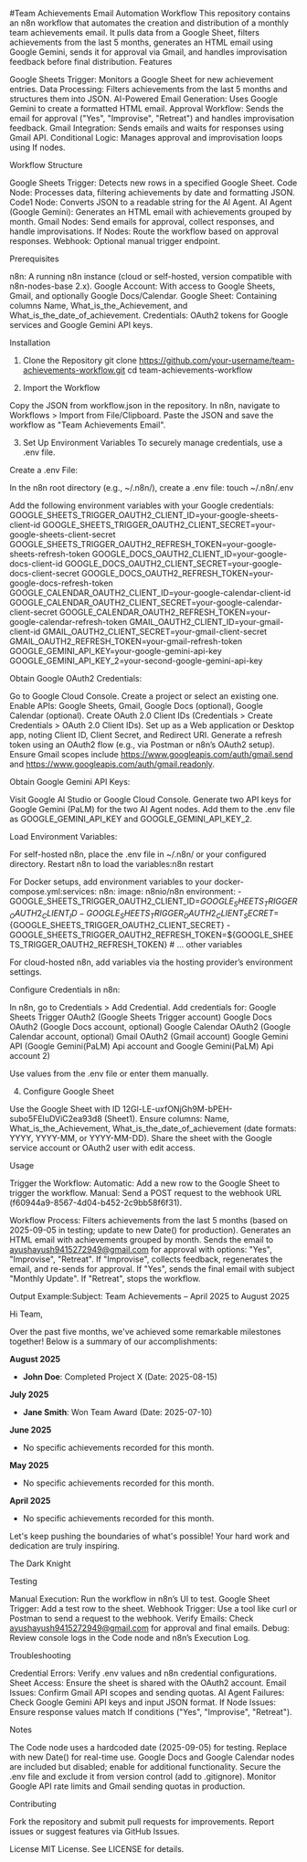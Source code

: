 #Team Achievements Email Automation Workflow
This repository contains an n8n workflow that automates the creation and distribution of a monthly team achievements email. It pulls data from a Google Sheet, filters achievements from the last 5 months, generates an HTML email using Google Gemini, sends it for approval via Gmail, and handles improvisation feedback before final distribution.
Features

Google Sheets Trigger: Monitors a Google Sheet for new achievement entries.
Data Processing: Filters achievements from the last 5 months and structures them into JSON.
AI-Powered Email Generation: Uses Google Gemini to create a formatted HTML email.
Approval Workflow: Sends the email for approval ("Yes", "Improvise", "Retreat") and handles improvisation feedback.
Gmail Integration: Sends emails and waits for responses using Gmail API.
Conditional Logic: Manages approval and improvisation loops using If nodes.

Workflow Structure

Google Sheets Trigger: Detects new rows in a specified Google Sheet.
Code Node: Processes data, filtering achievements by date and formatting JSON.
Code1 Node: Converts JSON to a readable string for the AI Agent.
AI Agent (Google Gemini): Generates an HTML email with achievements grouped by month.
Gmail Nodes: Send emails for approval, collect responses, and handle improvisations.
If Nodes: Route the workflow based on approval responses.
Webhook: Optional manual trigger endpoint.

Prerequisites

n8n: A running n8n instance (cloud or self-hosted, version compatible with n8n-nodes-base 2.x).
Google Account: With access to Google Sheets, Gmail, and optionally Google Docs/Calendar.
Google Sheet: Containing columns Name, What_is_the_Achievement, and What_is_the_date_of_achievement.
Credentials: OAuth2 tokens for Google services and Google Gemini API keys.

Installation
1. Clone the Repository
git clone https://github.com/your-username/team-achievements-workflow.git
cd team-achievements-workflow

2. Import the Workflow

Copy the JSON from workflow.json in the repository.
In n8n, navigate to Workflows > Import from File/Clipboard.
Paste the JSON and save the workflow as "Team Achievements Email".

3. Set Up Environment Variables
To securely manage credentials, use a .env file.

Create a .env File:

In the n8n root directory (e.g., ~/.n8n/), create a .env file:
touch ~/.n8n/.env


Add the following environment variables with your Google credentials:
GOOGLE_SHEETS_TRIGGER_OAUTH2_CLIENT_ID=your-google-sheets-client-id
GOOGLE_SHEETS_TRIGGER_OAUTH2_CLIENT_SECRET=your-google-sheets-client-secret
GOOGLE_SHEETS_TRIGGER_OAUTH2_REFRESH_TOKEN=your-google-sheets-refresh-token
GOOGLE_DOCS_OAUTH2_CLIENT_ID=your-google-docs-client-id
GOOGLE_DOCS_OAUTH2_CLIENT_SECRET=your-google-docs-client-secret
GOOGLE_DOCS_OAUTH2_REFRESH_TOKEN=your-google-docs-refresh-token
GOOGLE_CALENDAR_OAUTH2_CLIENT_ID=your-google-calendar-client-id
GOOGLE_CALENDAR_OAUTH2_CLIENT_SECRET=your-google-calendar-client-secret
GOOGLE_CALENDAR_OAUTH2_REFRESH_TOKEN=your-google-calendar-refresh-token
GMAIL_OAUTH2_CLIENT_ID=your-gmail-client-id
GMAIL_OAUTH2_CLIENT_SECRET=your-gmail-client-secret
GMAIL_OAUTH2_REFRESH_TOKEN=your-gmail-refresh-token
GOOGLE_GEMINI_API_KEY=your-google-gemini-api-key
GOOGLE_GEMINI_API_KEY_2=your-second-google-gemini-api-key




Obtain Google OAuth2 Credentials:

Go to Google Cloud Console.
Create a project or select an existing one.
Enable APIs: Google Sheets, Gmail, Google Docs (optional), Google Calendar (optional).
Create OAuth 2.0 Client IDs (Credentials > Create Credentials > OAuth 2.0 Client IDs).
Set up as a Web application or Desktop app, noting Client ID, Client Secret, and Redirect URI.
Generate a refresh token using an OAuth2 flow (e.g., via Postman or n8n’s OAuth2 setup).
Ensure Gmail scopes include https://www.googleapis.com/auth/gmail.send and https://www.googleapis.com/auth/gmail.readonly.


Obtain Google Gemini API Keys:

Visit Google AI Studio or Google Cloud Console.
Generate two API keys for Google Gemini (PaLM) for the two AI Agent nodes.
Add them to the .env file as GOOGLE_GEMINI_API_KEY and GOOGLE_GEMINI_API_KEY_2.


Load Environment Variables:

For self-hosted n8n, place the .env file in ~/.n8n/ or your configured directory.
Restart n8n to load the variables:n8n restart


For Docker setups, add environment variables to your docker-compose.yml:services:
  n8n:
    image: n8nio/n8n
    environment:
      - GOOGLE_SHEETS_TRIGGER_OAUTH2_CLIENT_ID=${GOOGLE_SHEETS_TRIGGER_OAUTH2_CLIENT_ID}
      - GOOGLE_SHEETS_TRIGGER_OAUTH2_CLIENT_SECRET=${GOOGLE_SHEETS_TRIGGER_OAUTH2_CLIENT_SECRET}
      - GOOGLE_SHEETS_TRIGGER_OAUTH2_REFRESH_TOKEN=${GOOGLE_SHEETS_TRIGGER_OAUTH2_REFRESH_TOKEN}
      # ... other variables


For cloud-hosted n8n, add variables via the hosting provider’s environment settings.


Configure Credentials in n8n:

In n8n, go to Credentials > Add Credential.
Add credentials for:
Google Sheets Trigger OAuth2 (Google Sheets Trigger account)
Google Docs OAuth2 (Google Docs account, optional)
Google Calendar OAuth2 (Google Calendar account, optional)
Gmail OAuth2 (Gmail account)
Google Gemini API (Google Gemini(PaLM) Api account and Google Gemini(PaLM) Api account 2)


Use values from the .env file or enter them manually.



4. Configure Google Sheet

Use the Google Sheet with ID 12Gl-LE-uxfONjGh9M-bPEH-subo5FEIuDViC2ea93d8 (Sheet1).
Ensure columns: Name, What_is_the_Achievement, What_is_the_date_of_achievement (date formats: YYYY, YYYY-MM, or YYYY-MM-DD).
Share the sheet with the Google service account or OAuth2 user with edit access.

Usage

Trigger the Workflow:
Automatic: Add a new row to the Google Sheet to trigger the workflow.
Manual: Send a POST request to the webhook URL (f60944a9-8567-4d04-b452-2c9bb58f6f31).


Workflow Process:
Filters achievements from the last 5 months (based on 2025-09-05 in testing; update to new Date() for production).
Generates an HTML email with achievements grouped by month.
Sends the email to ayushayush9415272949@gmail.com for approval with options: "Yes", "Improvise", "Retreat".
If "Improvise", collects feedback, regenerates the email, and re-sends for approval.
If "Yes", sends the final email with subject "Monthly Update".
If "Retreat", stops the workflow.


Output Example:Subject: Team Achievements – April 2025 to August 2025

Hi Team,

Over the past five months, we've achieved some remarkable milestones together! Below is a summary of our accomplishments:

**August 2025**
- **John Doe**: Completed Project X (Date: 2025-08-15)

**July 2025**
- **Jane Smith**: Won Team Award (Date: 2025-07-10)

**June 2025**
- No specific achievements recorded for this month.

**May 2025**
- No specific achievements recorded for this month.

**April 2025**
- No specific achievements recorded for this month.

Let's keep pushing the boundaries of what's possible! Your hard work and dedication are truly inspiring.

The Dark Knight



Testing

Manual Execution: Run the workflow in n8n’s UI to test.
Google Sheet Trigger: Add a test row to the sheet.
Webhook Trigger: Use a tool like curl or Postman to send a request to the webhook.
Verify Emails: Check ayushayush9415272949@gmail.com for approval and final emails.
Debug: Review console logs in the Code node and n8n’s Execution Log.

Troubleshooting

Credential Errors: Verify .env values and n8n credential configurations.
Sheet Access: Ensure the sheet is shared with the OAuth2 account.
Email Issues: Confirm Gmail API scopes and sending quotas.
AI Agent Failures: Check Google Gemini API keys and input JSON format.
If Node Issues: Ensure response values match If conditions ("Yes", "Improvise", "Retreat").

Notes

The Code node uses a hardcoded date (2025-09-05) for testing. Replace with new Date() for real-time use.
Google Docs and Google Calendar nodes are included but disabled; enable for additional functionality.
Secure the .env file and exclude it from version control (add to .gitignore).
Monitor Google API rate limits and Gmail sending quotas in production.

Contributing

Fork the repository and submit pull requests for improvements.
Report issues or suggest features via GitHub Issues.

License
MIT License. See LICENSE for details.
